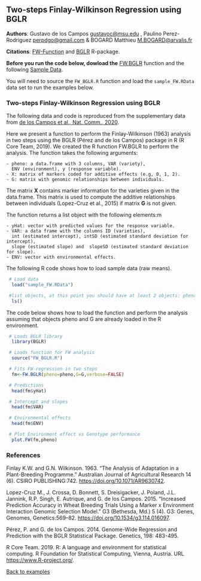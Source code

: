 ## Two-steps Finlay-Wilkinson Regression using BGLR

**Authors**: Gustavo de los Campos <gustavoc@msu.edu> ,  Paulino Perez-Rodriguez <perpdgo@gmail.com>  &  BOGARD Matthieu <M.BOGARD@arvalis.fr> 

**Citations**: [FW-Function](https://www.nature.com/articles/s41467-020-18480-y) and [BGLR](https://www.genetics.org/content/198/2/483.short) R-package.

**Before you run the code below, dowload the** [FW.BGLR](https://github.com/gdlc/BGLR-R/blob/master/inst/md/FW_BGLR.R)  function and the following  [Sample Data](https://github.com/gdlc/BGLR-R/blob/master/data/sample_FW.RData).

You will need to source the `FW_BGLR.R` function and load the `sample_FW.RData` data set to run the examples below.


### Two-steps Finlay-Wilkinson Regression using BGLR


The following data and code is reproduced from the supplementary data from [de los Campos et al., Nat. Comm., 2020](https://www.nature.com/articles/s41467-020-18480-y).



Here we present a function to perform the Finlay-Wilkinson (1963)
analysis in two steps using the BGLR (Pérez and de los Campos) package
in R (R Core Team, 2019). We created the R function 
FW.BGLR to perform the analysis. The function takes the 
following arguments:

	- pheno: a data.frame with 3 columns, VAR (variety), 
	  ENV (environment), y (response variable).
	- X: matrix of markers coded for additive effects (e.g, 0, 1, 2).
	- G: matrix with genomic relationships between individuals.

The matrix **X** contains marker information for the varieties given in the 
data.frame. This matrix is used to compute the additive relationships between 
individuals (Lopez-Cruz et al., 2015) if matrix **G** is not given. 

The function returns a list object with the following elements:m

	- yHat: vector with predicted values for the response variable.
	- VAR: a data frame with the columns ID (varieties), 
	  int (estimated intercept), intSD (estimated standard deviation for intercept),
	  slope (estimated slope) and  slopeSD (estimated standard deviation for slope).
	- ENV: vector with environmental effects.
	
The following R code shows how to load sample data (raw means).

```r
 # Load data
  load("sample_FW.RData")

 #list objects, at this point you should have at least 2 objects: pheno and G.
  ls()

```
	
The code below shows how to load the function and perform the analysis assuming 
that objects pheno and G are already loaded in the R environment.


```r
 # Loads BGLR library
  library(BGLR)

 # Loads function for FW analysis
  source("FW_BGLR.R")

 # Fits FW-regression in two steps
  fm<-FW.BGLR(pheno=pheno,G=G,verbose=FALSE)

 # Predictions
  head(fm$yHat)

 # Intercept and slopes
  head(fm$VAR)

 # Environmental effects
  head(fm$ENV)

 # Plot Environment effect vs Genotype performance
  plot.FW(fm,pheno)

```

### References

Finlay K.W. and G.N. Wilkinson. 1963. “The Analysis of Adaptation in a Plant-Breeding Programme.” Australian Journal of Agricultural Research 14 (6). CSIRO PUBLISHING:742. https://doi.org/10.1071/AR9630742.

Lopez-Cruz M., J. Crossa, D. Bonnett, S. Dreisigacker, J. Poland, J.L. Jannink, R.P. Singh, E. Autrique, and G. de los Campos. 2015. “Increased Prediction Accuracy in Wheat Breeding Trials Using a Marker x Environment Interaction Genomic Selection Model.” G3 (Bethesda, Md.) 5 (4). G3: Genes, Genomes, Genetics:569–82. https://doi.org/10.1534/g3.114.016097.

Pérez, P. and G. de los Campos. 2014. Genome-Wide Regression and Prediction with the BGLR Statistical Package. Genetics, 198: 483-495.

R Core Team. 2019. R: A language and environment for statistical computing. R Foundation for Statistical Computing, Vienna, Austria. URL https://www.R-project.org/.

[Back to examples](https://github.com/gdlc/BGLR-R/blob/master/README.md)
